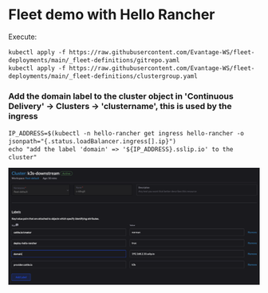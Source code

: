 # Fleet demo with Hello Rancher

Execute:
```
kubectl apply -f https://raw.githubusercontent.com/Evantage-WS/fleet-deployments/main/_fleet-definitions/gitrepo.yaml
kubectl apply -f https://raw.githubusercontent.com/Evantage-WS/fleet-deployments/main/_fleet-definitions/clustergroup.yaml
```
### Add the domain label to the cluster object in 'Continuous Delivery' -> Clusters -> 'clustername', this is used by the ingress

```
IP_ADDRESS=$(kubectl -n hello-rancher get ingress hello-rancher -o jsonpath="{.status.loadBalancer.ingress[].ip}")
echo "add the label 'domain' => '${IP_ADDRESS}.sslip.io' to the cluster"
```

![alt text](image.png)

